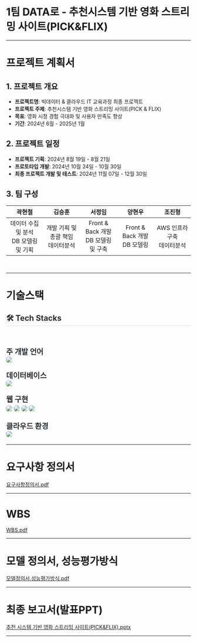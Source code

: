 # 1팀 DATA로 - 추천시스템 기반 영화 스트리밍 사이트(PICK&FLIX)

---------------------------------------

# 프로젝트 계획서

## 1. 프로젝트 개요
- **프로젝트명**: 빅데이터 & 클라우드 IT 교육과정 최종 프로젝트
- **프로젝트 주제**: 추천시스템 기반 영화 스트리밍 사이트(PICK & FLIX)
- **목표**: 영화 시청 경험 극대화 및 사용자 만족도 향상
- **기간**: 2024년 6월 - 2025년 1월

## 2. 프로젝트 일정
- **프로젝트 기획**: 2024년 8월 19일 - 8월 21일
- **프로토타입 개발**: 2024년 10월 24일 - 10월 30일
- **최종 프로젝트 개발 및 테스트**: 2024년 11월 07일 - 12월 30일

## 3. 팀 구성
<table style="width:100%; text-align:center; table-layout:fixed;">
  <colgroup>
    <col style="width:20%;">
    <col style="width:20%;">
    <col style="width:20%;">
    <col style="width:20%;">
    <col style="width:20%;">
  </colgroup>
  <thead>
    <tr>
      <th>곽현철</th>
      <th>김승훈</th>
      <th>서정임</th>
      <th>양현우</th>
      <th>조진형</th>
    </tr>
  </thead>
  <tbody>
    <tr>
      <td>데이터 수집 및 분석<br>DB 모델링 및 기획</td>
      <td>개발 기획 및 총괄 책임<br>데이터분석</td>
      <td>Front & Back 개발<br>DB 모델링 및 구축</td>
      <td>Front & Back 개발<br>DB 모델링</td>
      <td>AWS 인프라 구축<br>데이터분석</td>
    </tr>
  </tbody>
</table>
<br>




---------------------------------------
# 기술스택
</div>
<div style="text-align: left;">
    <h2 style="border-bottom: 1px solid #d8dee4; color: #282d33;"> 🛠️ Tech Stacks </h2>
    <br>
    <div style="margin: 10px 0; text-align: left; font-weight: 700; font-size:20px; color: #282d33;">
        <p><strong>주 개발 언어</strong><br>
            <img src="https://img.shields.io/badge/Python-3776AB?style=for-the-badge&logo=Python&logoColor=white" style="border-radius: 5px;"></p>
        <p><strong>데이터베이스</strong><br>
            <img src="https://img.shields.io/badge/MySQL-4479A1?style=for-the-badge&logo=MySQL&logoColor=white" style="border-radius: 5px;"></p>
        <p><strong>웹 구현</strong><br>
            <img src="https://img.shields.io/badge/Flask-000000?style=for-the-badge&logo=Flask&logoColor=white" style="border-radius: 5px;">
            <img src="https://img.shields.io/badge/HTML5-E34F26?style=for-the-badge&logo=HTML5&logoColor=white" style="border-radius: 5px;">
            <img src="https://img.shields.io/badge/Javascript-F7DF1E?style=for-the-badge&logo=Javascript&logoColor=white" style="border-radius: 5px;">
            <img src="https://img.shields.io/badge/CSS3-1572B6?style=for-the-badge&logo=CSS3&logoColor=white" style="border-radius: 5px;"></p>
        <p><strong>클라우드 환경</strong><br>
            <img src="https://img.shields.io/badge/Amazon AWS-232F3E?style=for-the-badge&logo=Amazon AWS&logoColor=white" style="border-radius: 5px;"></p>
    </div>
</div>

-------------------------------------

# 요구사항 정의서
[요구사항정의서.pdf](https://github.com/JinHyeong25/proj-repo/blob/main/%EC%9A%94%EA%B5%AC%EC%82%AC%ED%95%AD%EC%A0%95%EC%9D%98%EC%84%9C.pdf)

----------------------------------------

# WBS
[WBS.pdf](https://github.com/JinHyeong25/proj-repo/blob/main/WBS.pdf)

-----------------------------------------

# 모델 정의서, 성능평가방식
[모델정의서,성능평가방식.pdf](https://github.com/JinHyeong25/proj-repo/blob/main/%EB%AA%A8%EB%8D%B8%EC%A0%95%EC%9D%98%EC%84%9C%2C%EC%84%B1%EB%8A%A5%ED%8F%89%EA%B0%80%EB%B0%A9%EC%8B%9D.pdf)

-----------------------------------------

# 최종 보고서(발표PPT)
[추천 시스템 기반 영화 스트리밍 사이트(PICK&FLIX).pptx](https://github.com/JinHyeong25/proj-repo/blob/main/DATA%EB%A1%9C_%EC%B6%94%EC%B2%9C%EC%8B%9C%EC%8A%A4%ED%85%9C%20%EA%B8%B0%EB%B0%98%20%EC%98%81%ED%99%94%20%EC%8A%A4%ED%8A%B8%EB%A6%AC%EB%B0%8D%20%EC%82%AC%EC%9D%B4%ED%8A%B8(PICK%26FLIX)_1230.pptx)

-----------------------------------------




